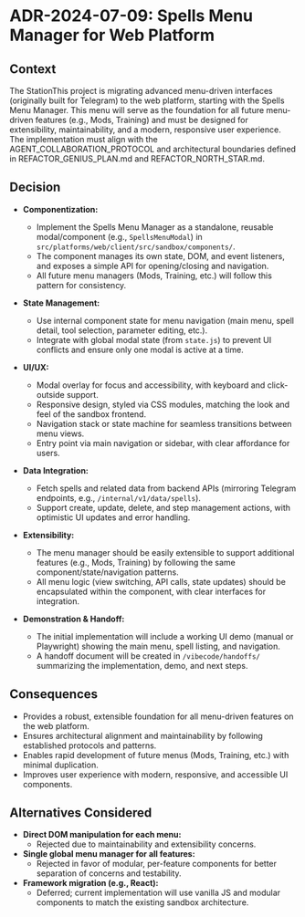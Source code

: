# ADR-2024-07-09: Spells Menu Manager for Web Platform

## Context

The StationThis project is migrating advanced menu-driven interfaces (originally built for Telegram) to the web platform, starting with the Spells Menu Manager. This menu will serve as the foundation for all future menu-driven features (e.g., Mods, Training) and must be designed for extensibility, maintainability, and a modern, responsive user experience. The implementation must align with the AGENT_COLLABORATION_PROTOCOL and architectural boundaries defined in REFACTOR_GENIUS_PLAN.md and REFACTOR_NORTH_STAR.md.

## Decision

- **Componentization:**
  - Implement the Spells Menu Manager as a standalone, reusable modal/component (e.g., `SpellsMenuModal`) in `src/platforms/web/client/src/sandbox/components/`.
  - The component manages its own state, DOM, and event listeners, and exposes a simple API for opening/closing and navigation.
  - All future menu managers (Mods, Training, etc.) will follow this pattern for consistency.

- **State Management:**
  - Use internal component state for menu navigation (main menu, spell detail, tool selection, parameter editing, etc.).
  - Integrate with global modal state (from `state.js`) to prevent UI conflicts and ensure only one modal is active at a time.

- **UI/UX:**
  - Modal overlay for focus and accessibility, with keyboard and click-outside support.
  - Responsive design, styled via CSS modules, matching the look and feel of the sandbox frontend.
  - Navigation stack or state machine for seamless transitions between menu views.
  - Entry point via main navigation or sidebar, with clear affordance for users.

- **Data Integration:**
  - Fetch spells and related data from backend APIs (mirroring Telegram endpoints, e.g., `/internal/v1/data/spells`).
  - Support create, update, delete, and step management actions, with optimistic UI updates and error handling.

- **Extensibility:**
  - The menu manager should be easily extensible to support additional features (e.g., Mods, Training) by following the same component/state/navigation patterns.
  - All menu logic (view switching, API calls, state updates) should be encapsulated within the component, with clear interfaces for integration.

- **Demonstration & Handoff:**
  - The initial implementation will include a working UI demo (manual or Playwright) showing the main menu, spell listing, and navigation.
  - A handoff document will be created in `/vibecode/handoffs/` summarizing the implementation, demo, and next steps.

## Consequences

- Provides a robust, extensible foundation for all menu-driven features on the web platform.
- Ensures architectural alignment and maintainability by following established protocols and patterns.
- Enables rapid development of future menus (Mods, Training, etc.) with minimal duplication.
- Improves user experience with modern, responsive, and accessible UI components.

## Alternatives Considered

- **Direct DOM manipulation for each menu:**
  - Rejected due to maintainability and extensibility concerns.
- **Single global menu manager for all features:**
  - Rejected in favor of modular, per-feature components for better separation of concerns and testability.
- **Framework migration (e.g., React):**
  - Deferred; current implementation will use vanilla JS and modular components to match the existing sandbox architecture. 